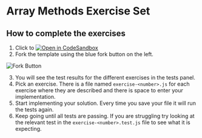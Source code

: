 # Array Methods Exercise Set

## How to complete the exercises

1. Click to [![Open in CodeSandbox](https://img.shields.io/badge/Open%20in-CodeSandbox-blue?style=flat-square&logo=codesandbox)](https://githubbox.com/CodingGreen/array-methods)
2. Fork the template using the blue fork button on the left.

![Fork Button](https://user-images.githubusercontent.com/17253156/151397092-1fed0ef4-f22a-4587-954f-8979880a3f2d.png)

3. You will see the test results for the different exercises in the tests panel.
4. Pick an exercise. There is a file named `exercise-<number>.js` for each exercise where they are described and there is space to enter your implementation.
5. Start implementing your solution. Every time you save your file it will run the tests again.
6. Keep going until all tests are passing. If you are struggling try looking at the relevant test in the `exercise-<number>.test.js` file to see what it is expecting.
